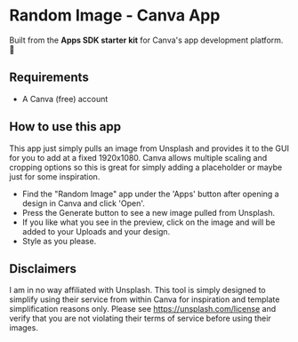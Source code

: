 # Random Image - Canva App

Built from the **Apps SDK starter kit** for Canva's app development platform. 🎉

## Requirements

- A Canva (free) account

## How to use this app

This app just simply pulls an image from Unsplash and provides it to the GUI for you to add at a fixed 1920x1080. Canva allows multiple scaling and cropping options so this is great for simply adding a placeholder or maybe just for some inspiration.

- Find the "Random Image" app under the 'Apps' button after opening a design in Canva and click 'Open'.
- Press the Generate button to see a new image pulled from Unsplash.
- If you like what you see in the preview, click on the image and will be added to your Uploads and your design.
- Style as you please.

## Disclaimers

I am in no way affiliated with Unsplash. This tool is simply designed to simplify using their service from within Canva for inspiration and template simplification reasons only.
Please see https://unsplash.com/license and verify that you are not violating their terms of service before using their images.
